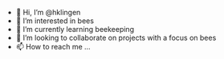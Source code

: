 - 👋 Hi, I’m @hklingen
- 👀 I’m interested in bees
- 🌱 I’m currently learning beekeeping
- 💞️ I’m looking to collaborate on projects with a focus on bees
- 📫 How to reach me ...

<!---
hklingen/hklingen is a ✨ special ✨ repository because its `README.md` (this file) appears on your GitHub profile.
You can click the Preview link to take a look at your changes.
--->
